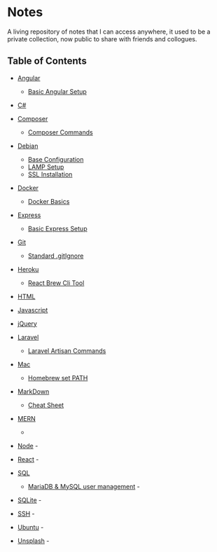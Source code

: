# Notes

A living repository of notes that I can access anywhere, it used to be a private collection, now public to share with friends and collogues.

## Table of Contents

- [Angular](https://github.com/Renrek/notes/blob/main/Angular)
    - [Basic Angular Setup](https://github.com/Renrek/notes/blob/main/Angular/basic-angular-setup.md)
- [C#](https://github.com/Renrek/notes/blob/main/C#)

- [Composer](https://github.com/Renrek/notes/blob/main/Composer)
    - [Composer Commands](https://github.com/Renrek/notes/blob/main/Composer/composer-commands.md)

- [Debian](https://github.com/Renrek/notes/blob/main/Debian)
    - [Base Configuration](https://github.com/Renrek/notes/blob/main/Debian/debian-base-configuration.md)
    - [LAMP Setup](https://github.com/Renrek/notes/blob/main/Debian/debian-lamp-setup.md)
    - [SSL Installation](https://github.com/Renrek/notes/blob/master/Debian/ssl-installation-openssl.md)

- [Docker](https://github.com/Renrek/notes/blob/main/Docker)
    - [Docker Basics](https://github.com/Renrek/notes/blob/main/Docker/docker-basics.md)

- [Express](https://github.com/Renrek/notes/blob/main/Express)
    - [Basic Express Setup](https://github.com/Renrek/notes/blob/main/Express/express-basic-web-server.md)

- [Git](https://github.com/Renrek/notes/blob/main/Git)
    - [Standard .gitIgnore](https://github.com/Renrek/notes/blob/main/Git/git-ignore.md)

- [Heroku](https://github.com/Renrek/notes/blob/main/Heroku)
    - [React Brew Cli Tool](https://github.com/Renrek/notes/blob/main/Heroku/node-react-brew-cli.md)

- [HTML](https://github.com/Renrek/notes/blob/main/HTML)
    
- [Javascript](https://github.com/Renrek/notes/blob/main/Javascript)
   
- [jQuery](https://github.com/Renrek/notes/blob/main/jQuery)
  
- [Laravel](https://github.com/Renrek/notes/blob/main/Laravel)
    - [Laravel Artisan Commands](https://github.com/Renrek/notes/blob/main/Laravel/laravel-artisan-commands.md#L1)

- [Mac](https://github.com/Renrek/notes/blob/main/Mac)
    - [Homebrew set PATH](https://github.com/Renrek/notes/blob/main/Mac/homebrew-path.md#L1)

- [MarkDown](https://github.com/Renrek/notes/blob/main/MarkDown)
    - [Cheat Sheet](https://github.com/Renrek/notes/blob/main/MarkDown/format.md#L1)

- [MERN](https://github.com/Renrek/notes/blob/main/MERN)
    - []()
- [Node](https://github.com/Renrek/notes/blob/main/Node)
    -[]()
- [React](https://github.com/Renrek/notes/blob/main/React)
    -[]()
- [SQL](https://github.com/Renrek/notes/blob/main/SQL)
    - [MariaDB & MySQL user management](https://github.com/Renrek/notes/blob/main/SQL/mysql-mariadb-user-management.md)
    -[]()
- [SQLite](https://github.com/Renrek/notes/blob/main/SQL)
    -[]()
- [SSH](https://github.com/Renrek/notes/blob/main/SSH)
    -[]()
- [Ubuntu](https://github.com/Renrek/notes/blob/main/Ubuntu)
    -[]()
- [Unsplash](https://github.com/Renrek/notes/blob/main/Unsplash)
    -[]()